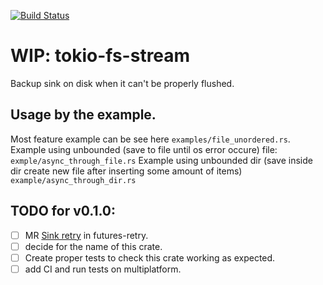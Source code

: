 
[![Build Status](https://dev.azure.com/sylwesterrapala/tokio-fs-stream/_apis/build/status/xoac.tokio-fs-stream?branchName=master)](https://dev.azure.com/sylwesterrapala/tokio-fs-stream/_build/latest?definitionId=1&branchName=master)

# WIP: tokio-fs-stream
Backup sink on disk when it can't be properly flushed. 



## Usage by the example.
Most feature example can be see here `examples/file_unordered.rs`.
Example using unbounded (save to file until os error occure) file: `exmple/async_through_file.rs` 
Example using unbounded dir (save inside dir create new file after inserting some amount of items) `example/async_through_dir.rs`

## TODO for v0.1.0:
* [ ] MR [Sink retry](https://gitlab.com/mexus/futures-retry/merge_requests/2) in futures-retry.
* [ ] decide for the name of this crate.
* [ ] Create proper tests to check this crate working as expected.
* [ ] add CI and run tests on multiplatform.
